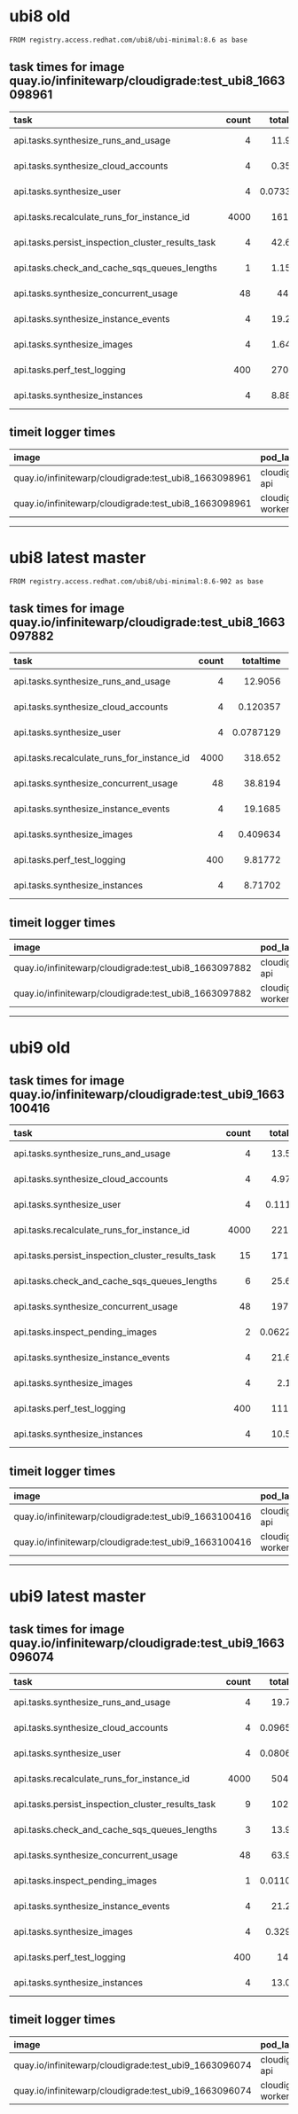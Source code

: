 # ubi8 old

`FROM registry.access.redhat.com/ubi8/ubi-minimal:8.6 as base`

## task times for image quay.io/infinitewarp/cloudigrade:test_ubi8_1663098961

task | count | totaltime | meantime | start | end | delta
:--- | ----: | --------: | -------: | ----: | --: | ----:
api.tasks.synthesize_runs_and_usage | 4 | 11.9225 | 2.98063 | 2022-09-13T20:07:49,199 | 2022-09-13T20:07:59,885 | 10 sec
api.tasks.synthesize_cloud_accounts | 4 | 0.35828 | 0.0895699 | 2022-09-13T20:07:38,312 | 2022-09-13T20:07:46,213 | 8 sec
api.tasks.synthesize_user | 4 | 0.0733946 | 0.0183486 | 2022-09-13T20:07:37,439 | 2022-09-13T20:07:38,900 | 1 sec
api.tasks.recalculate_runs_for_instance_id | 4000 | 161.893 | 0.0404734 | 2022-09-13T20:07:46,380 | 2022-09-13T20:09:37,635 | 111 sec
api.tasks.persist_inspection_cluster_results_task | 4 | 42.6848 | 10.6712 | 2022-09-13T20:06:16,433 | 2022-09-13T20:12:48,088 | 392 sec
api.tasks.check_and_cache_sqs_queues_lengths | 1 | 1.15312 | 1.15312 | 2022-09-13T20:09:07,628 | 2022-09-13T20:09:07,628 | 0 sec
api.tasks.synthesize_concurrent_usage | 48 | 44.384 | 0.924666 | 2022-09-13T20:08:21,636 | 2022-09-13T20:09:47,652 | 86 sec
api.tasks.synthesize_instance_events | 4 | 19.2256 | 4.80639 | 2022-09-13T20:07:45,919 | 2022-09-13T20:07:56,464 | 11 sec
api.tasks.synthesize_images | 4 | 1.64441 | 0.411103 | 2022-09-13T20:07:38,682 | 2022-09-13T20:07:47,057 | 9 sec
api.tasks.perf_test_logging | 400 | 2703.56 | 6.7589 | 2022-09-13T20:10:12,722 | 2022-09-13T20:14:07,454 | 235 sec
api.tasks.synthesize_instances | 4 | 8.88074 | 2.22018 | 2022-09-13T20:07:40,964 | 2022-09-13T20:07:50,878 | 10 sec

## timeit logger times

image | pod_label | count | totaltime | meantime
:---- | :-------- | ----: | --------: | -------:
quay.io/infinitewarp/cloudigrade:test_ubi8_1663098961 | cloudigrade-api | 6 | 577.7 msec | 96.2833 msec
quay.io/infinitewarp/cloudigrade:test_ubi8_1663098961 | cloudigrade-worker | 6 | 79700 msec | 13283.3 msec


----

# ubi8 latest master

`FROM registry.access.redhat.com/ubi8/ubi-minimal:8.6-902 as base`

## task times for image quay.io/infinitewarp/cloudigrade:test_ubi8_1663097882

task | count | totaltime | meantime | start | end | delta
:--- | ----: | --------: | -------: | ----: | --: | ----:
api.tasks.synthesize_runs_and_usage | 4 | 12.9056 | 3.2264 | 2022-09-13T19:49:32,910 | 2022-09-13T19:49:34,698 | 2 sec
api.tasks.synthesize_cloud_accounts | 4 | 0.120357 | 0.0300892 | 2022-09-13T19:49:22,941 | 2022-09-13T19:49:24,346 | 2 sec
api.tasks.synthesize_user | 4 | 0.0787129 | 0.0196782 | 2022-09-13T19:49:22,897 | 2022-09-13T19:49:24,316 | 2 sec
api.tasks.recalculate_runs_for_instance_id | 4000 | 318.652 | 0.0796629 | 2022-09-13T19:49:30,264 | 2022-09-13T19:50:03,842 | 33 sec
api.tasks.synthesize_concurrent_usage | 48 | 38.8194 | 0.808738 | 2022-09-13T19:49:49,451 | 2022-09-13T19:50:05,235 | 16 sec
api.tasks.synthesize_instance_events | 4 | 19.1685 | 4.79212 | 2022-09-13T19:49:29,836 | 2022-09-13T19:49:31,453 | 2 sec
api.tasks.synthesize_images | 4 | 0.409634 | 0.102409 | 2022-09-13T19:49:23,040 | 2022-09-13T19:49:24,445 | 1 sec
api.tasks.perf_test_logging | 400 | 9.81772 | 0.0245443 | 2022-09-13T19:50:15,169 | 2022-09-13T19:50:16,962 | 1 sec
api.tasks.synthesize_instances | 4 | 8.71702 | 2.17925 | 2022-09-13T19:49:25,229 | 2022-09-13T19:49:26,691 | 1 sec

## timeit logger times

image | pod_label | count | totaltime | meantime
:---- | :-------- | ----: | --------: | -------:
quay.io/infinitewarp/cloudigrade:test_ubi8_1663097882 | cloudigrade-api | 6 | 588.7 msec | 98.1167 msec
quay.io/infinitewarp/cloudigrade:test_ubi8_1663097882 | cloudigrade-worker | 6 | 471.5 msec | 78.5833 msec

----

# ubi9 old

## task times for image quay.io/infinitewarp/cloudigrade:test_ubi9_1663100416

task | count | totaltime | meantime | start | end | delta
:--- | ----: | --------: | -------: | ----: | --: | ----:
api.tasks.synthesize_runs_and_usage | 4 | 13.5786 | 3.39465 | 2022-09-13T20:35:15,779 | 2022-09-13T20:35:52,597 | 37 sec
api.tasks.synthesize_cloud_accounts | 4 | 4.97474 | 1.24369 | 2022-09-13T20:35:03,812 | 2022-09-13T20:35:05,809 | 2 sec
api.tasks.synthesize_user | 4 | 0.111193 | 0.0277982 | 2022-09-13T20:35:01,109 | 2022-09-13T20:35:02,581 | 1 sec
api.tasks.recalculate_runs_for_instance_id | 4000 | 221.594 | 0.0553986 | 2022-09-13T20:35:13,930 | 2022-09-13T20:44:46,176 | 573 sec
api.tasks.persist_inspection_cluster_results_task | 15 | 171.467 | 11.4311 | 2022-09-13T20:33:16,467 | 2022-09-13T21:02:12,339 | 1736 sec
api.tasks.check_and_cache_sqs_queues_lengths | 6 | 25.6248 | 4.27079 | 2022-09-13T20:36:12,760 | 2022-09-13T21:01:40,367 | 1528 sec
api.tasks.synthesize_concurrent_usage | 48 | 197.851 | 4.1219 | 2022-09-13T20:37:47,152 | 2022-09-13T20:44:56,883 | 429 sec
api.tasks.inspect_pending_images | 2 | 0.0622716 | 0.0311358 | 2022-09-13T20:47:58,203 | 2022-09-13T21:01:38,790 | 820 sec
api.tasks.synthesize_instance_events | 4 | 21.6806 | 5.42016 | 2022-09-13T20:35:12,863 | 2022-09-13T20:35:21,202 | 9 sec
api.tasks.synthesize_images | 4 | 2.1524 | 0.538099 | 2022-09-13T20:35:04,806 | 2022-09-13T20:35:06,855 | 2 sec
api.tasks.perf_test_logging | 400 | 11170.6 | 27.9265 | 2022-09-13T20:45:25,216 | 2022-09-13T21:02:38,073 | 1033 sec
api.tasks.synthesize_instances | 4 | 10.5134 | 2.62835 | 2022-09-13T20:35:07,666 | 2022-09-13T20:35:10,417 | 3 sec

## timeit logger times

image | pod_label | count | totaltime | meantime
:---- | :-------- | ----: | --------: | -------:
quay.io/infinitewarp/cloudigrade:test_ubi9_1663100416 | cloudigrade-api | 6 | 509.1 msec | 84.85 msec
quay.io/infinitewarp/cloudigrade:test_ubi9_1663100416 | cloudigrade-worker | 6 | 1149600 msec | 191600 msec


----

# ubi9 latest master


## task times for image quay.io/infinitewarp/cloudigrade:test_ubi9_1663096074

task | count | totaltime | meantime | start | end | delta
:--- | ----: | --------: | -------: | ----: | --: | ----:
api.tasks.synthesize_runs_and_usage | 4 | 19.7987 | 4.94967 | 2022-09-13T19:18:45,701 | 2022-09-13T19:18:50,252 | 5 sec
api.tasks.synthesize_cloud_accounts | 4 | 0.0965195 | 0.0241299 | 2022-09-13T19:18:33,065 | 2022-09-13T19:18:35,850 | 2 sec
api.tasks.synthesize_user | 4 | 0.0806037 | 0.0201509 | 2022-09-13T19:18:33,033 | 2022-09-13T19:18:35,831 | 2 sec
api.tasks.recalculate_runs_for_instance_id | 4000 | 504.621 | 0.126155 | 2022-09-13T19:18:42,460 | 2022-09-13T19:19:38,745 | 56 sec
api.tasks.persist_inspection_cluster_results_task | 9 | 102.801 | 11.4224 | 2022-09-13T19:17:02,914 | 2022-09-13T19:33:02,899 | 960 sec
api.tasks.check_and_cache_sqs_queues_lengths | 3 | 13.9241 | 4.64137 | 2022-09-13T19:19:55,749 | 2022-09-13T19:29:54,700 | 599 sec
api.tasks.synthesize_concurrent_usage | 48 | 63.9364 | 1.33201 | 2022-09-13T19:19:10,193 | 2022-09-13T19:19:40,535 | 30 sec
api.tasks.inspect_pending_images | 1 | 0.0110381 | 0.0110381 | 2022-09-13T19:29:51,567 | 2022-09-13T19:29:51,567 | 0 sec
api.tasks.synthesize_instance_events | 4 | 21.2573 | 5.31432 | 2022-09-13T19:18:42,079 | 2022-09-13T19:18:45,269 | 3 sec
api.tasks.synthesize_images | 4 | 0.329523 | 0.0823809 | 2022-09-13T19:18:33,143 | 2022-09-13T19:18:35,930 | 2 sec
api.tasks.perf_test_logging | 400 | 14.231 | 0.0355775 | 2022-09-13T19:19:51,553 | 2022-09-13T19:19:54,901 | 3 sec
api.tasks.synthesize_instances | 4 | 13.0142 | 3.25355 | 2022-09-13T19:18:36,155 | 2022-09-13T19:18:40,463 | 4 sec

## timeit logger times

image | pod_label | count | totaltime | meantime
:---- | :-------- | ----: | --------: | -------:
quay.io/infinitewarp/cloudigrade:test_ubi9_1663096074 | cloudigrade-api | 6 | 425 msec | 70.8333 msec
quay.io/infinitewarp/cloudigrade:test_ubi9_1663096074 | cloudigrade-worker | 6 | 232.23 msec | 38.705 msec
